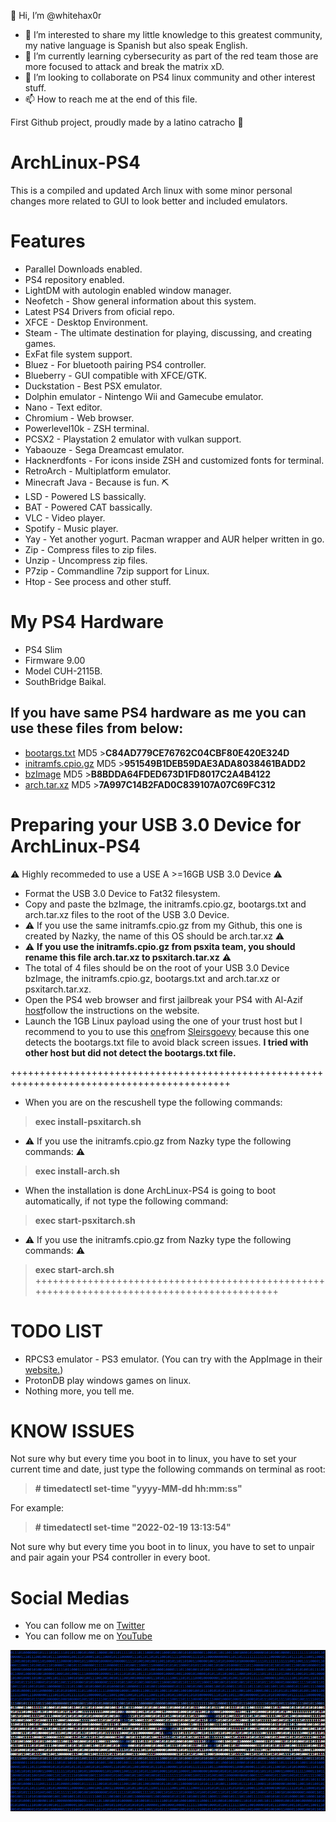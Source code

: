  👋 Hi, I’m @whitehax0r
- 👀 I’m interested to share my little knowledge to this greatest community, my native language is Spanish but also speak English.
- 🌱 I’m currently learning cybersecurity as part of the red team those are more focused to attack and break the matrix xD.
- 💞️ I’m looking to collaborate on PS4 linux community and other interest stuff.
- 📫 How to reach me at the end of this file.
<!---
whitehax0r/whitehax0r is a ✨ special ✨ repository because its `README.md` (this file) appears on your GitHub profile.
You can click the Preview link to take a look at your changes.
--->

First Github project, proudly made by a latino catracho 🤠

# ArchLinux-PS4

This is a compiled and updated Arch linux with some minor personal changes more related to GUI to look better and included emulators.

# Features

- Parallel Downloads enabled.
- PS4 repository enabled.
- LightDM with autologin enabled window manager.
- Neofetch - Show general information about this system.
- Latest PS4 Drivers from oficial repo.
- XFCE - Desktop Environment.
- Steam - The ultimate destination for playing, discussing, and creating games.
- ExFat file system support.
- Bluez - For bluetooth pairing PS4 controller.
- Blueberry - GUI compatible with XFCE/GTK.
- Duckstation - Best PSX emulator.
- Dolphin emulator - Nintengo Wii and Gamecube emulator.
- Nano - Text editor.
- Chromium - Web browser.
- Powerlevel10k - ZSH terminal.
- PCSX2 - Playstation 2 emulator with vulkan support.
- Yabaouze - Sega Dreamcast emulator.
- Hacknerdfonts - For icons inside ZSH and customized fonts for terminal.
- RetroArch - Multiplatform emulator.
- Minecraft Java - Because is fun. :pick:
- LSD - Powered LS bassically.
- BAT - Powered CAT bassically.
- VLC - Video player.
- Spotify - Music player.
- Yay - Yet another yogurt. Pacman wrapper and AUR helper written in go.
- Zip - Compress files to zip files.
- Unzip - Uncompress zip files.
- P7zip - Commandline 7zip support for Linux.
- Htop - See process and other stuff.

# My PS4 Hardware

- PS4 Slim
- Firmware 9.00
- Model CUH-2115B.
- SouthBridge Baikal.

## If you have same PS4 hardware as me you can use these files from below:

- [bootargs.txt](https://github.com/whitehax0r/ArchLinux-PS4/blob/4add3a72d25dcfabff433283606b9ce30762d4d9/bootargs.txt) MD5 >__C84AD779CE76762C04CBF80E420E324D__
- [initramfs.cpio.gz](https://github.com/whitehax0r/ArchLinux-PS4/blob/4add3a72d25dcfabff433283606b9ce30762d4d9/initramfs.cpio.gz) MD5 >__951549B1DEB59DAE3ADA8038461BADD2__
- [bzImage](https://github.com/whitehax0r/ArchLinux-PS4/blob/4add3a72d25dcfabff433283606b9ce30762d4d9/bzImage) MD5 >__B8BDDA64FDED673D1FD8017C2A4B4122__
- [arch.tar.xz](https://mega.nz/file/6ro0mZqb#uzVI3PjhxZ7m5hk4EC2AxCIg5B8h87mqEuvUEzo20Oo) MD5 >__7A997C14B2FAD0C839107A07C69FC312__

# Preparing your USB 3.0 Device for ArchLinux-PS4

:warning: Highly recommeded to use a USE A >=16GB USB 3.0 Device :warning:

- Format the USB 3.0 Device to Fat32 filesystem.
- Copy and paste the bzImage, the initramfs.cpio.gz, bootargs.txt and arch.tar.xz files to the root of the USB 3.0 Device.
- :warning: If you use the same initramfs.cpio.gz from my Github, this one is created by Nazky, the name of this OS should be arch.tar.xz :warning:
- :warning: __If you use the initramfs.cpio.gz from psxita team, you should rename this file arch.tar.xz to psxitarch.tar.xz__ :warning:
- The total of 4 files should be on the root of your USB 3.0 Device bzImage, the initramfs.cpio.gz, bootargs.txt and arch.tar.xz or psxitarch.tar.xz.
- Open the PS4 web browser and first jailbreak your PS4 with Al-Azif [host](https://cthugha.exploit.menu/#PS4%20(9.00))follow the instructions on the website.
- Launch the 1GB Linux payload using the one of your trust host but I recommend to you to use this [one](https://sleirsgoevy.github.io/900-host/)from [Sleirsgoevy](https://github.com/sleirsgoevy) because this one detects the bootargs.txt file to avoid black screen issues. __I tried with other host but did not detect the bootargs.txt file.__

++++++++++++++++++++++++++++++++++++++++++++++++++++++++++++++++++++++++++++++++++++++++++++
- When you are on the rescushell type the following commands:
>__exec install-psxitarch.sh__
- :warning: If you use the initramfs.cpio.gz from Nazky type the following commands: :warning:
>__exec install-arch.sh__
- When the installation is done ArchLinux-PS4 is going to boot automatically, if not type the following command:
>__exec start-psxitarch.sh__
-  :warning: If you use the initramfs.cpio.gz from Nazky type the following commands: :warning:
>__exec start-arch.sh__
++++++++++++++++++++++++++++++++++++++++++++++++++++++++++++++++++++++++++++++++++++++++++++

# TODO LIST

- RPCS3 emulator - PS3 emulator. (You can try with the AppImage in their [website.](https://rpcs3.net/download))
- ProtonDB play windows games on linux.
- Nothing more, you tell me.

# KNOW ISSUES

Not sure why but every time you boot in to linux, you have to set your current time and date, just type the following commands on terminal as root: 

>__# timedatectl set-time "yyyy-MM-dd hh:mm:ss"__

For example:

>__# timedatectl set-time "2022-02-19 13:13:54"__

Not sure why but every time you boot in to linux, you have to set to unpair and pair again your PS4 controller in every boot.

# Social Medias

- You can follow me on [Twitter](https://twitter.com/razr2312)
- You can follow me on [YouTube](https://www.youtube.com/user/allank2312/videos)

![esta es una imagen](https://github.com/whitehax0r/ArchLinux-PS4/blob/353059a5bbb0a7f161ade53a56e374a6398d7c6a/Flag.png)

<!---
This information wouldn't be possible and I have to thanks to @Nazky @SpecterDev @failoverfl0w @theflow @chendochap @AlAzzif, etc.
--->


